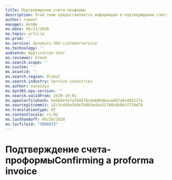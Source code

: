```yaml
---
title: Подтверждение счета-проформы
description: Этой теме предоставляется информация о подтверждении счета-проформы.
author: rumant
manager: AnnBe
ms.date: 06/21/2020
ms.topic: article
ms.prod: ''
ms.service: dynamics-365-customerservice
ms.technology: ''
audience: Application User
ms.reviewer: kfend
ms.search.scope: ''
ms.custom: ''
ms.assetid: ''
ms.search.region: Global
ms.search.industry: Service industries
ms.author: suvaidya
ms.dyn365.ops.version: ''
ms.search.validFrom: 2020-10-01
ms.openlocfilehash: be6b8efe7afb4d78cda6864baaa687a9c005117a
ms.sourcegitcommit: a2c3cd49a3b667b8b5edaa31788b4b9b1f728d78
ms.translationtype: HT
ms.contentlocale: ru-RU
ms.lasthandoff: 09/28/2020
ms.locfileid: "3896072"
---
```

# <a name="confirming-a-proforma-invoice"></a><span data-ttu-id="833b4-103">Подтверждение счета-проформы</span><span class="sxs-lookup"><span data-stu-id="833b4-103">Confirming a proforma invoice</span></span>

